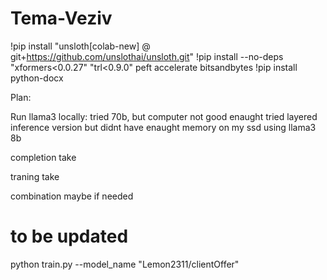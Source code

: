 # Tema-Veziv

!pip install "unsloth[colab-new] @ git+https://github.com/unslothai/unsloth.git"
!pip install --no-deps "xformers<0.0.27" "trl<0.9.0" peft accelerate bitsandbytes
!pip install python-docx

Plan:

Run llama3 locally:
       tried 70b, but computer not good enaught
       tried layered inference version but didnt have enaught memory on my ssd
       using llama3 8b

completion take

traning take

combination maybe if needed

# to be updated
python train.py --model_name "Lemon2311/clientOffer"
